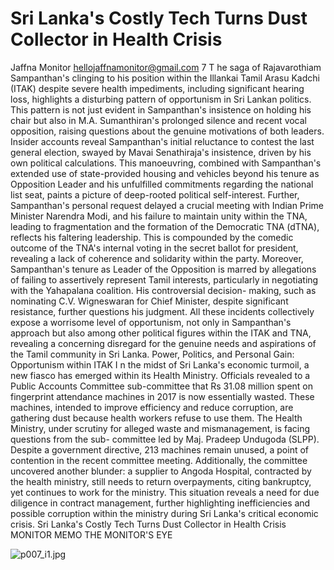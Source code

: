 # Sri Lanka's Costly Tech Turns Dust Collector in Health Crisis

Jaffna Monitor
hellojaffnamonitor@gmail.com
7
T
he saga of Rajavarothiam 
Sampanthan's clinging to his 
position within the Illankai Tamil 
Arasu Kadchi (ITAK) despite 
severe health impediments, 
including significant hearing loss, 
highlights a disturbing pattern 
of opportunism in Sri Lankan 
politics. This pattern is not just 
evident in Sampanthan's insistence 
on holding his chair but also in 
M.A. Sumanthiran's prolonged 
silence and recent vocal opposition, 
raising questions about the genuine 
motivations of both leaders.
Insider accounts reveal 
Sampanthan's initial reluctance to 
contest the last general election, 
swayed by Mavai Senathiraja's 
insistence, driven by his own 
political calculations. This 
manoeuvring, combined with 
Sampanthan's extended use of 
state-provided housing and vehicles 
beyond his tenure as Opposition 
Leader and his unfulfilled 
commitments regarding the 
national list seat, paints a picture of 
deep-rooted political self-interest.
Further, Sampanthan's personal 
request delayed a crucial meeting 
with Indian Prime Minister 
Narendra Modi, and his failure to 
maintain unity within the TNA, 
leading to fragmentation and 
the formation of the Democratic 
TNA (dTNA), reflects his faltering 
leadership. This is compounded by 
the comedic outcome of the TNA's 
internal voting in the secret ballot 
for president, revealing a lack of 
coherence and solidarity within the 
party.
Moreover, Sampanthan's tenure 
as Leader of the Opposition is 
marred by allegations of failing 
to assertively represent Tamil 
interests, particularly in negotiating 
with the Yahapalana coalition. 
His controversial decision-
making, such as nominating C.V. 
Wigneswaran for Chief Minister, 
despite significant resistance, 
further questions his judgment.
All these incidents collectively 
expose a worrisome level of 
opportunism, not only in 
Sampanthan's approach but also 
among other political figures within 
the ITAK and TNA, revealing 
a concerning disregard for the 
genuine needs and aspirations of 
the Tamil community in Sri Lanka.
Power, Politics, and Personal 
Gain: Opportunism within ITAK
I
n the midst of Sri Lanka's 
economic turmoil, a new fiasco 
has emerged within its Health 
Ministry. Officials revealed to 
a Public Accounts Committee 
sub-committee that Rs 31.08 
million spent on fingerprint 
attendance machines in 2017 is 
now essentially wasted. These 
machines, intended to improve 
efficiency and reduce corruption, 
are gathering dust because health 
workers refuse to use them.
The Health Ministry, under 
scrutiny for alleged waste and 
mismanagement, is facing 
questions from the sub-
committee led by Maj. Pradeep 
Undugoda (SLPP). Despite 
a government directive, 213 
machines remain unused, a 
point of contention in the recent 
committee meeting.
Additionally, the committee 
uncovered another blunder: a 
supplier to Angoda Hospital, 
contracted by the health 
ministry, still needs to return 
overpayments, citing bankruptcy, 
yet continues to work for the 
ministry. This situation reveals a 
need for due diligence in contract 
management, further highlighting 
inefficiencies and possible 
corruption within the ministry 
during Sri Lanka's critical 
economic crisis.
 Sri Lanka's 
Costly Tech Turns 
Dust Collector in 
Health Crisis
MONITOR MEMO
THE MONITOR'S EYE

![p007_i1.jpg](images_out/006_sri_lankas_costly_tech_turns_dust_collector_in_hea/p007_i1.jpg)

